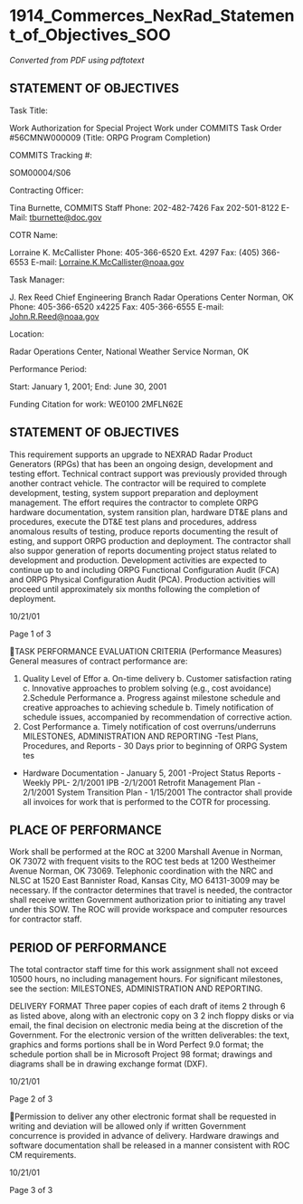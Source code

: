 # 1914_Commerces_NexRad_Statement_of_Objectives_SOO

_Converted from PDF using pdftotext_

## STATEMENT OF OBJECTIVES
Task Title:

Work Authorization for Special Project Work under
COMMITS Task Order #56CMNW000009
(Title: ORPG Program Completion)

COMMITS Tracking #:

SOM00004/S06

Contracting Officer:

Tina Burnette, COMMITS Staff
Phone: 202-482-7426
Fax
202-501-8122
E-Mail: tburnette@doc.gov

COTR Name:

Lorraine K. McCallister
Phone: 405-366-6520 Ext. 4297
Fax: (405) 366-6553
E-mail: Lorraine.K.McCallister@noaa.gov

Task Manager:

J. Rex Reed
Chief Engineering Branch
Radar Operations Center
Norman, OK
Phone: 405-366-6520 x4225
Fax: 405-366-6555
E-mail: John.R.Reed@noaa.gov

Location:

Radar Operations Center, National Weather Service
Norman, OK

Performance Period:

Start: January 1, 2001; End: June 30, 2001

Funding Citation for work: WE0100 2MFLN62E
## STATEMENT OF OBJECTIVES
This requirement supports an upgrade to NEXRAD Radar Product Generators (RPGs) that has
been an ongoing design, development and testing effort. Technical contract support was
previously provided through another contract vehicle. The contractor will be required to
complete development, testing, system support preparation and deployment management.
The effort requires the contractor to complete ORPG hardware documentation, system
ransition plan, hardware DT&E plans and procedures, execute the DT&E test plans and
procedures, address anomalous results of testing, produce reports documenting the result of
esting, and support ORPG production and deployment. The contractor shall also suppor
generation of reports documenting project status related to development and production.
Development activities are expected to continue up to and including ORPG Functional
Configuration Audit (FCA) and ORPG Physical Configuration Audit (PCA). Production activities
will proceed until approximately six months following the completion of deployment.

10/21/01

Page 1 of 3

TASK PERFORMANCE EVALUATION CRITERIA (Performance Measures)
General measures of contract performance are:
1. Quality Level of Effor
a. On-time delivery
b. Customer satisfaction rating
c. Innovative approaches to problem solving (e.g., cost avoidance)
2.Schedule Performance
a. Progress against milestone schedule and creative approaches to achieving schedule
b. Timely notification of schedule issues, accompanied by recommendation of corrective
action.
3. Cost Performance
a. Timely notification of cost overruns/underruns
MILESTONES, ADMINISTRATION AND REPORTING
-Test Plans, Procedures, and Reports - 30 Days prior to beginning of ORPG System tes
- Hardware Documentation - January 5, 2001
-Project Status Reports - Weekly
PPL- 2/1/2001
IPB -2/1/2001
Retrofit Management Plan - 2/1/2001
System Transition Plan - 1/15/2001
The contractor shall provide all invoices for work that is performed to the COTR for processing.
## PLACE OF PERFORMANCE
Work shall be performed at the ROC at 3200 Marshall Avenue in Norman, OK 73072 with
frequent visits to the ROC test beds at 1200 Westheimer Avenue Norman, OK 73069. Telephonic
coordination with the NRC and NLSC at 1520 East Bannister Road, Kansas City, MO 64131-3009
may be necessary. If the contractor determines that travel is needed, the contractor shall
receive written Government authorization prior to initiating any travel under this SOW. The ROC
will provide workspace and computer resources for contractor staff.
## PERIOD OF PERFORMANCE
The total contractor staff time for this work assignment shall not exceed 10500 hours, no
including management hours. For significant milestones, see the section: MILESTONES,
ADMINISTRATION AND REPORTING.

DELIVERY FORMAT
Three paper copies of each draft of items 2 through 6 as listed above, along with an electronic
copy on 3 2 inch floppy disks or via email, the final decision on electronic media being at the
discretion of the Government. For the electronic version of the written deliverables: the text,
graphics and forms portions shall be in Word Perfect 9.0 format; the schedule portion shall be in
Microsoft Project 98 format; drawings and diagrams shall be in drawing exchange format (DXF).

10/21/01

Page 2 of 3

Permission to deliver any other electronic format shall be requested in writing and deviation will
be allowed only if written Government concurrence is provided in advance of delivery.
Hardware drawings and software documentation shall be released in a manner consistent with
ROC CM requirements.

10/21/01

Page 3 of 3

